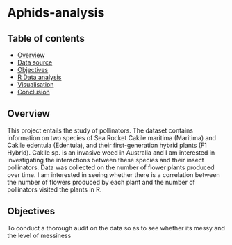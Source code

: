 # Aphids-analysis

## Table of contents
- [Overview](#overview)
- [Data source](#data-source)
- [Objectives](#objectives)
- [R Data analysis](#R-data-analysis)
- [Visualisation](#visualisation)
- [Conclusion](#conclusion)


## Overview
This project entails the study of pollinators. The dataset contains information on two species of Sea Rocket Cakile maritima (Maritima) and Cakile edentula (Edentula), and their first-generation hybrid plants (F1 Hybrid). Cakile sp. is an invasive weed in Australia and I am interested in investigating the interactions between these species and their insect pollinators. Data was collected on the number of flower plants produced over time. I am interested in seeing whether there is a correlation between the number of flowers produced by each plant and the number of pollinators visited the plants in R.


## Objectives
To conduct a thorough audit on the data so as to see whether its messy and the level of messiness

